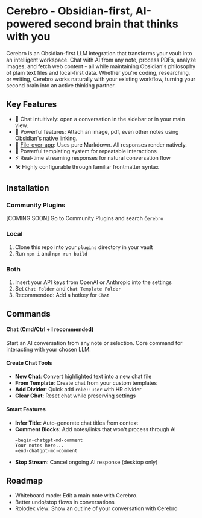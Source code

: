 # Cerebro - Obsidian-first, AI-powered second brain that thinks with you

Cerebro is an Obsidian-first LLM integration that transforms your vault into an intelligent workspace. Chat with AI from any note, process PDFs, analyze images, and fetch web content - all while maintaining Obsidian's philosophy of plain text files and local-first data. Whether you're coding, researching, or writing, Cerebro works naturally with your existing workflow, turning your second brain into an active thinking partner.

## Key Features

- 💭 Chat intuitively: open a conversation in the sidebar or in your main view.
- 🎯 Powerful features: Attach an image, pdf, even other notes using Obsidian's native linking.
- 📝 [File-over-app](https://stephango.com/file-over-app): Uses pure Markdown. All responses render natively.
- 🔧 Powerful templating system for repeatable interactions
- ⚡️ Real-time streaming responses for natural conversation flow
- 🛠️ Highly configurable through familiar frontmatter syntax

## Installation

### Community Plugins

[COMING SOON] Go to Community Plugins and search `Cerebro`

### Local

1. Clone this repo into your `plugins` directory in your vault
2. Run `npm i` and `npm run build`

### Both

1. Insert your API keys from OpenAI or Anthropic into the settings
2. Set `Chat Folder` and `Chat Template Folder`
3. Recommended: Add a hotkey for `Chat`

## Commands

#### Chat (Cmd/Ctrl + I recommended)

Start an AI conversation from any note or selection. Core command for interacting with your chosen LLM.

#### Create Chat Tools

- **New Chat**: Convert highlighted text into a new chat file
- **From Template**: Create chat from your custom templates
- **Add Divider**: Quick add `role::user` with HR divider
- **Clear Chat**: Reset chat while preserving settings

#### Smart Features

- **Infer Title**: Auto-generate chat titles from context
- **Comment Blocks**: Add notes/links that won't process through AI
    ```
    =begin-chatgpt-md-comment
    Your notes here...
    =end-chatgpt-md-comment
    ```
- **Stop Stream**: Cancel ongoing AI response (desktop only)

## Roadmap

- Whiteboard mode: Edit a main note with Cerebro.
- Better undo/stop flows in conversations
- Rolodex view: Show an outline of your conversation with Cerebro
